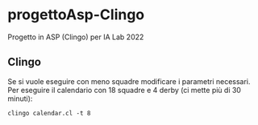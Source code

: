 # progettoAsp-Clingo
Progetto in ASP (Clingo) per IA Lab 2022

## Clingo
Se si vuole eseguire con meno squadre modificare i parametri necessari.
Per eseguire il calendario con 18 squadre e 4 derby (ci mette più di 30 minuti):
```
clingo calendar.cl -t 8
```